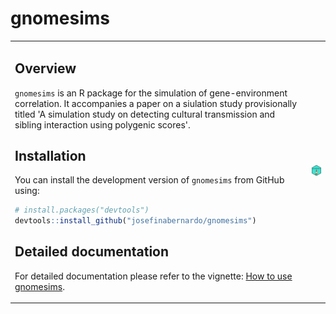 # gnomesims

<table>
<tr>
<td>
  
## Overview

`gnomesims` is an R package for the simulation of gene-environment correlation. It accompanies a paper on a siulation study provisionally titled 'A simulation study on detecting cultural transmission and sibling interaction using polygenic scores'.

## Installation

You can install the development version of `gnomesims` from GitHub using:

```r
# install.packages("devtools")
devtools::install_github("josefinabernardo/gnomesims")
```

## Detailed documentation

For detailed documentation please refer to the vignette: [How to use gnomesims](https://josefinabernardo.github.io/gnomesims/articles/gnomesims.html).

</td>
<td>
<img src="man/figures/logo.png" alt="Gnomesims Logo" />
</td>
</tr>
</table>

